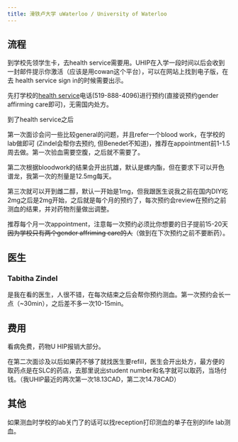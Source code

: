 ```yaml
---
title: 滑铁卢大学 uWaterloo / University of Waterloo
---
```


## 流程

到学校先领学生卡，去health service需要用。UHIP在入学一段时间以后会收到一封邮件提示你激活（应该是用cowan这个平台），可以在网站上找到电子版，在去 health service sign in的时候需要出示。

先打学校的[health service](https://uwaterloo.ca/campus-wellness/health-services)电话(519-888-4096)进行预约(直接说预约gender affirming care即可)，无需国内处方。

到了health service之后

第一次面诊会问一些比较general的问题，并且refer一个blood work，在学校的lab做即可 (Zindel会帮你去预约, 但Benedet不知道)，推荐在appointment前1-1.5周去做。第一次验血需要空腹，之后就不需要了。

第二次根据bloodwork的结果会开出抗雄，默认是螺内酯，但在要求下可以开色谱龙，我第一次的剂量是12.5mg每天。

第三次就可以开到雌二醇，默认一开始是1mg，但我跟医生说我之前在国内DIY吃2mg之后是2mg开始，之后就是每个月的预约了，每次预约会review在预约之前测血的结果，并对药物剂量做出调整。

推荐每个月一次appointment，注意每一次预约必须比你想要的日子提前15-20天~~因为学校只有两个gender affriming care的人~~（做到在下次预约之前不要断药）。

## 医生
### Tabitha Zindel

是我在看的医生，人很不错，在每次结束之后会帮你预约测血。第一次预约会长一点（~30min），之后差不多一次10-15min。

## 费用

看病免费，药物U HIP报销大部分。

在第二次面诊及以后如果药不够了就找医生要refill，医生会开出处方，最方便的取药点是在SLC的药店，去那里说出student number和名字就可以取药，当场付钱。（我UHIP最近的两次第一次18.13CAD，第二次14.78CAD）

## 其他

如果测血时学校的lab关门了的话可以找reception打印测血的单子在别的life lab测血。
